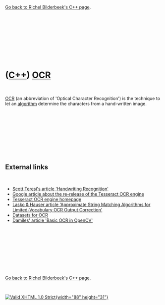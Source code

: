 

[Go back to Richel Bilderbeek's C++ page](Cpp.htm).

 

 

 

 

 

([C++](Cpp.htm)) [OCR](CppOcr.htm)
==================================

 

[OCR](CppOcr.htm) (an abbreviation of 'Optical Character Recognition')
is the technique to let an [algorithm](CppAlgorithm.htm) determine the
characters from a hand-written image.

 

 

 

 

 

External links
--------------

 

-   [Scott Teresi's article 'Handwriting
    Recognition'](http://www.teresi.us/html/writing/handwriting.html)
-   [Google article about the re-release of the Tesseract OCR
    engine](http://googlecode.blogspot.com/2006/08/announcing-tesseract-ocr.html)
-   [Tesseract OCR engine
    homepage](http://code.google.com/p/tesseract-ocr)
-   [Lasko & Hauser article 'Approximate String Matching Algorithms for
    Limited-Vocabulary OCR Output
    Correction'](http://archive.nlm.nih.gov/pubs/hauser/Tompaper/tompaper.php)
-   [Datasets for
    OCR](http://archive.ics.uci.edu/ml/datasets/Optical+Recognition+of+Handwritten+Digits)
-   [Damiles' article 'Basic OCR in
    OpenCV'](http://blog.damiles.com/?p=93)

 

 

 

 

 

[Go back to Richel Bilderbeek's C++ page](Cpp.htm).



 

[![Valid XHTML 1.0 Strict](valid-xhtml10.png){width="88"
height="31"}](http://validator.w3.org/check?uri=referer)
